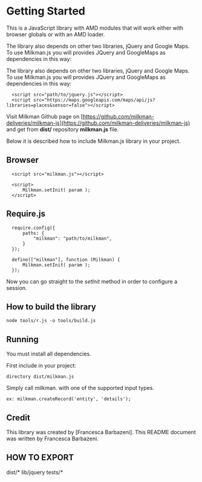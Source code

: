# Getting Started

This is a JavaScript library with AMD modules that will work either with browser globals or with an AMD loader.

The library also depends on other two libraries, jQuery and Google Maps. 
To use Milkman.js you will provides JQuery and GoogleMaps as dependencies in this way:

The library also depends on other two libraries, jQuery and Google Maps. 
To use Milkman.js you will provides JQuery and GoogleMaps as dependencies in this way:

      <script src="path/to/jquery.js"></script>
      <script src="https://maps.googleapis.com/maps/api/js?libraries=places&sensor=false"></script>

Visit Milkman Github page on  [https://github.com/milkman-deliveries/milkman-js](https://github.com/milkman-deliveries/milkman-js) 
and get from **dist/** repository **milkman.js** file.

Below it is described how to include Milkman.js library in your project.

## Browser

      <script src="milkman.js"></script>

      <script>
          Milkman.setInit( param );
      </script>

## Require.js

      require.config({
          paths: {
              "milkman": "path/to/milkman",
          }
      });

      define(["milkman"], function (Milkman) {
          Milkman.setInit( param );
      });

Now you can go straight to the *setInit* method in order to configure a session.

## How to build the library

    node tools/r.js -o tools/build.js

## Running

You must install all dependencies.

First include in your project:

    directory dist/milkman.js
    
Simply call milkman. with one of the supported input types.

    ex: milkman.createRecord('entity', 'details');

## Credit

This library was created by [Francesca Barbazeni].  This README document was written by Francesca Barbazeni.

## HOW TO EXPORT

dist/*
lib/jquery
tests/*
